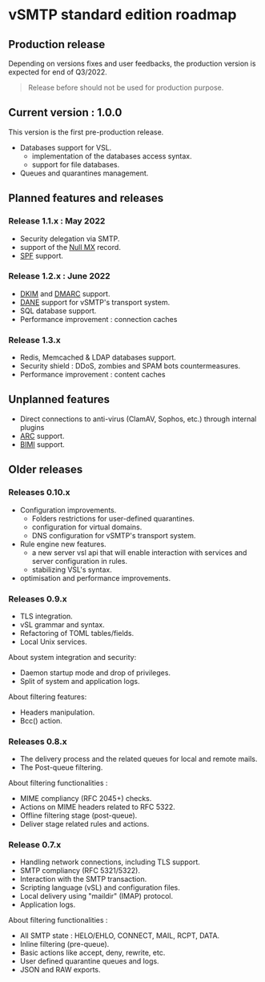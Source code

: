 # vSMTP standard edition roadmap

## Production release

Depending on versions fixes and user feedbacks, the production version is expected for end of Q3/2022.

> Release before should not be used for production purpose.

## Current version : 1.0.0

 This version is the first pre-production release.

- Databases support for VSL.
  - implementation of the databases access syntax.
  - support for file databases.
- Queues and quarantines management.

## Planned features and releases

### Release 1.1.x : May 2022

- Security delegation via SMTP.
- support of the [Null MX](https://datatracker.ietf.org/doc/html/rfc7505) record.
- [SPF](https://datatracker.ietf.org/doc/html/rfc7208) support.

### Release 1.2.x : June 2022

- [DKIM](https://datatracker.ietf.org/doc/html/rfc6376) and [DMARC](https://datatracker.ietf.org/doc/html/rfc7489) support.
- [DANE](https://blog.apnic.net/2019/11/20/better-mail-security-with-dane-for-smtp/) support for vSMTP's transport system.
- SQL database support.
- Performance improvement : connection caches

### Release 1.3.x

- Redis, Memcached & LDAP databases support.
- Security shield : DDoS, zombies and SPAM bots countermeasures.
- Performance improvement : content caches

## Unplanned features

- Direct connections to anti-virus (ClamAV, Sophos, etc.) through internal plugins
- [ARC](https://datatracker.ietf.org/doc/html/rfc8617) support.
- [BIMI](https://www.ietf.org/archive/id/draft-blank-ietf-bimi-02.txt) support.

## Older releases

### Releases 0.10.x

- Configuration improvements.
  - Folders restrictions for user-defined quarantines.
  - configuration for virtual domains.
  - DNS configuration for vSMTP's transport system.
- Rule engine new features.
  - a new server vsl api that will enable interaction with services and server configuration in rules.
  - stabilizing VSL's syntax.
- optimisation and performance improvements.

### Releases 0.9.x

- TLS integration.
- vSL grammar and syntax.
- Refactoring of TOML tables/fields.
- Local Unix services.

About system integration and security:

- Daemon startup mode and drop of privileges.
- Split of system and application logs.

About filtering features:

- Headers manipulation.
- Bcc() action.

### Releases 0.8.x

- The delivery process and the related queues for local and remote mails.
- The Post-queue filtering.

About filtering functionalities :

- MIME compliancy (RFC 2045+) checks.
- Actions on MIME headers related to RFC 5322.
- Offline filtering stage (post-queue).
- Deliver stage related rules and actions.

### Release 0.7.x

- Handling network connections, including TLS support.
- SMTP compliancy (RFC 5321/5322).
- Interaction with the SMTP transaction.
- Scripting language (vSL) and configuration files.
- Local delivery using "maildir" (IMAP) protocol.
- Application logs.

About filtering functionalities :

- All SMTP state : HELO/EHLO, CONNECT, MAIL, RCPT, DATA.
- Inline filtering (pre-queue).
- Basic actions like accept, deny, rewrite, etc.
- User defined quarantine queues and logs.
- JSON and RAW exports.
